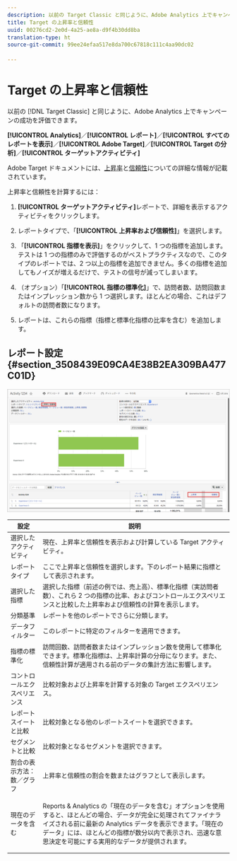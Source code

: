 ```yaml
---
description: 以前の Target Classic と同じように、Adobe Analytics 上でキャンペーンの成功を評価できます。
title: Target の上昇率と信頼性
uuid: 00276cd2-2e0d-4a25-ae8a-d9f4b30dd8ba
translation-type: ht
source-git-commit: 99ee24efaa517e8da700c67818c111c4aa90dc02

---
```



# Target の上昇率と信頼性

以前の [!DNL Target Classic] と同じように、Adobe Analytics 上でキャンペーンの成功を評価できます。

**[!UICONTROL Analytics]**／**[!UICONTROL レポート]**／**[!UICONTROL すべてのレポートを表示]**／**[!UICONTROL Adobe Target]**／**[!UICONTROL Target の分析]**／**[!UICONTROL ターゲットアクティビティ]**

Adobe Target ドキュメントには、[上昇率](https://marketing.adobe.com/resources/help/ja_JP/target/target/c_estimating_lift_in_revenue.html)と[信頼性](https://marketing.adobe.com/resources/help/ja_JP/rec/c_Confidence_Level_and_Confidence_Interval.html)についての詳細な情報が記載されています。

上昇率と信頼性を計算するには：

1. **[!UICONTROL ターゲットアクティビティ]**&#x200B;レポートで、詳細を表示するアクティビティをクリックします。
1. レポートタイプで、「**[!UICONTROL 上昇率および信頼性]**」を選択します。
1. 「**[!UICONTROL 指標を表示]**」をクリックして、1 つの指標を追加します。テストは 1 つの指標のみで評価するのがベストプラクティスなので、このタイプのレポートでは、2 つ以上の指標を追加できません。多くの指標を追加してもノイズが増えるだけで、テストの信号が減ってしまいます。
1. （オプション）「**[!UICONTROL 指標の標準化]**」で、訪問者数、訪問回数またはインプレッション数から 1 つ選択します。ほとんどの場合、これはデフォルトの訪問者数になります。

1. レポートは、これらの指標（指標と標準化指標の比率を含む）を追加します。

## レポート設定{#section_3508439E09CA4E38B2EA309BA477C01D}

![](assets/lift_confidence_ui.png)

<table id="table_0FBB257C96454CDA82D487DC68459C13"> 
 <thead> 
  <tr> 
   <th colname="col1" class="entry"> 設定 </th> 
   <th colname="col2" class="entry"> 説明 </th> 
  </tr> 
 </thead>
 <tbody> 
  <tr> 
   <td colname="col1"> 選択したアクティビティ </td> 
   <td colname="col2"> 現在、上昇率と信頼性を表示および計算している Target アクティビティ。 </td> 
  </tr> 
  <tr> 
   <td colname="col1"> レポートタイプ </td> 
   <td colname="col2"> ここで上昇率と信頼性を選択します。下のレポート結果に指標として表示されます。 </td> 
  </tr> 
  <tr> 
   <td colname="col1"> 選択した指標 </td> 
   <td colname="col2"> 選択した指標（前述の例では、売上高）、標準化指標（実訪問者数）、これら 2 つの指標の比率、およびコントロールエクスペリエンスと比較した上昇率および信頼性の計算を表示します。 </td> 
  </tr> 
  <tr> 
   <td colname="col1"> 分類基準 </td> 
   <td colname="col2"> レポートを他のレポートでさらに分類します。 </td> 
  </tr> 
  <tr> 
   <td colname="col1"> データフィルター </td> 
   <td colname="col2"> このレポートに特定のフィルターを適用できます。 </td> 
  </tr> 
  <tr> 
   <td colname="col1"> 指標の標準化 </td> 
   <td colname="col2"> 訪問回数、訪問者数またはインプレッション数を使用して標準化できます。標準化指標は、上昇率計算の分母になります。また、信頼性計算が適用される前のデータの集計方法に影響します。 </td> 
  </tr> 
  <tr> 
   <td colname="col1"> コントロールエクスペリエンス </td> 
   <td colname="col2"> 比較対象および上昇率を計算する対象の Target エクスペリエンス。 </td> 
  </tr> 
  <tr> 
   <td colname="col1"> レポートスイートと比較 </td> 
   <td colname="col2"> 比較対象となる他のレポートスイートを選択できます。 </td> 
  </tr> 
  <tr> 
   <td colname="col1"> セグメントと比較 </td> 
   <td colname="col2"> 比較対象となるセグメントを選択できます。 </td> 
  </tr> 
  <tr> 
   <td colname="col1"> 割合の表示方法：数／グラフ </td> 
   <td colname="col2"> 上昇率と信頼性の割合を数またはグラフとして表示します。 </td> 
  </tr> 
  <tr> 
   <td colname="col1"> 現在のデータを含む </td> 
   <td colname="col2"> <p>Reports &amp; Analytics の「現在のデータを含む」オプションを使用すると、ほとんどの場合、データが完全に処理されてファイナライズされる前に最新の Analytics データを表示できます。「現在のデータ」には、ほとんどの指標が数分以内で表示され、迅速な意思決定を可能にする実用的なデータが提供されます。 </p> </td> 
  </tr> 
 </tbody> 
</table>

